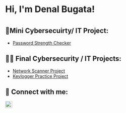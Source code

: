 <h1>Hi, I'm Denal Bugata!<h1>
  
  <h2>👾Mini Cybersecuirty/ IT Project:</h2>
   
   - [Password Strength Checker](https://github.com/denalbugata/Password-Strength-Checker-Lab)

  <h2>👨‍💻 Final Cybersecurity / IT Projects:</h2>

  - [Network Scanner Project](https://github.com/denalbugata/Network-Port-Scanner-Project)
  - [Keylogger Practice Project](https://github.com/denalbugata/Keylogger-Practice-Project)


<h2> 🤳 Connect with me:</h2>

[<img align="left" alt="JoshMadakor | LinkedIn" width="22px" src="https://cdn.jsdelivr.net/npm/simple-icons@v3/icons/linkedin.svg" />][linkedin]

[linkedin]: https://linkedin.com/in/denalbugata

